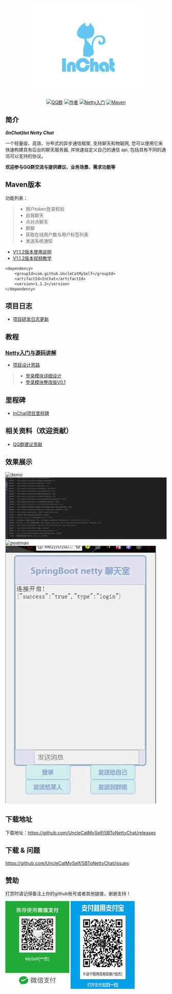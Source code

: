
<div align=center>

![Image text](https://raw.githubusercontent.com/UncleCatMySelf/img-myself/master/img/inchat/logo.png)

[![QQ群](https://img.shields.io/badge/QQ%E7%BE%A4-628793702-yellow.svg)](https://jq.qq.com/?_wv=1027&k=57X4L74)
[![作者](https://img.shields.io/badge/%E4%BD%9C%E8%80%85-MySelf-blue.svg)](https://github.com/UncleCatMySelf)
[![Netty入门](https://img.shields.io/badge/%E5%AD%A6%E4%B9%A0-Netty%E5%85%A5%E9%97%A8-ff69b4.svg)](doc/study/mulu.md)
[![Maven](https://img.shields.io/badge/Maven-1.1.2-orange.svg)](https://mvnrepository.com/artifact/com.github.UncleCatMySelf/InChat)


</div>

## 简介

***(InChat)Iot Netty Chat***

一个轻量级、高效、分布式的异步通信框架, 支持聊天和物联网, 您可以使用它来快速构建具有后台的聊天服务器, 并快速自定义自己的通信 api, 包括具有不同的通讯可以支持的协议。

**欢迎参与QQ群交流与提供建议、业务场景、需求功能等**

## Maven版本

功能列表：

> * 用户token登录校验
> * 自我聊天
> * 点对点聊天
> * 群聊
> * 获取在线用户数与用户标签列表
> * 发送系统通知

* [V1.1.2版本使用说明](https://unclecatmyself.github.io/2019/01/03/inchatby112/)
* [V1.1.2版本视频教学](https://v.qq.com/x/page/y08228i7znk.html)

```
<dependency>
    <groupId>com.github.UncleCatMySelf</groupId>
    <artifactId>InChat</artifactId>
    <version>1.1.2</version>
</dependency>
```

## 项目日志

* [项目研发日志更新](doc/Project-Log-cn.md)

## 教程

### [Netty入门与源码讲解](doc/study/mulu.md)
* [项目设计思路](doc/design_cn.md)

> * [登录模块详细设计](doc/detail/Login-cn.md)
> * [登录模块整改版V0.1](doc/detail/login_rect.md)

## 里程碑

* [InChat项目里程碑](doc/goal/goal.md)

## 相关资料（欢迎贡献）

* [QQ群建议贡献](doc/advice/advice.md)

## 效果展示

![demo](https://github.com/UncleCatMySelf/img-myself/blob/master/img/inchatGIF/inchat_demo.gif)
![log](https://github.com/UncleCatMySelf/img-myself/blob/master/img/inchatGIF/inchat_log.gif)
![postman](https://github.com/UncleCatMySelf/img-myself/blob/master/img/inchatGIF/inchat_postman.gif)
![send](https://github.com/UncleCatMySelf/img-myself/blob/master/img/inchatGIF/inchat_send.gif)

## 下载地址

下载地址：https://github.com/UncleCatMySelf/SBToNettyChat/releases

## 下载 & 问题

https://github.com/UncleCatMySelf/SBToNettyChat/issues

## 赞助

打赏时请记得备注上你的github账号或者其他链接，谢谢支持！

![Image text](https://raw.githubusercontent.com/UncleCatMySelf/img-myself/master/img/%E4%BB%98%E6%AC%BE.png)
![Image text](https://raw.githubusercontent.com/UncleCatMySelf/img-myself/master/img/%E6%94%AF%E4%BB%98%E5%AE%9D.png)

